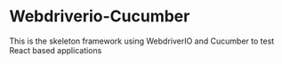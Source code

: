 # Webdriverio-Cucumber
This is the skeleton framework using WebdriverIO and Cucumber to test React based applications
